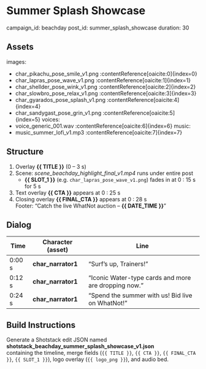# Summer Splash Showcase
campaign_id: beachday
post_id: summer_splash_showcase
duration: 30

## Assets
images:
  - char_pikachu_pose_smile_v1.png :contentReference[oaicite:0]{index=0}
  - char_lapras_pose_wave_v1.png :contentReference[oaicite:1]{index=1}
  - char_shellder_pose_wink_v1.png :contentReference[oaicite:2]{index=2}
  - char_slowbro_pose_relax_v1.png :contentReference[oaicite:3]{index=3}
  - char_gyarados_pose_splash_v1.png :contentReference[oaicite:4]{index=4}
  - char_sandygast_pose_grin_v1.png :contentReference[oaicite:5]{index=5}
voices:
  - voice_generic_001.wav :contentReference[oaicite:6]{index=6}
music:
  - music_summer_lofi_v1.mp3 :contentReference[oaicite:7]{index=7}

## Structure
1. Overlay **{{ TITLE }}** (0 – 3 s)
2. Scene: *scene_beachday_highlight_final_v1.mp4* runs under entire post  
   - **{{ SLOT_1 }}** (e.g. `char_lapras_pose_wave_v1.png`) fades in at 0 : 15 s for 5 s
3. Text overlay **{{ CTA }}** appears at 0 : 25 s
4. Closing overlay **{{ FINAL_CTA }}** appears at 0 : 28 s  
Footer: “Catch the live WhatNot auction – **{{ DATE_TIME }}**”

## Dialog
| Time | Character (asset) | Line |
|------|-------------------|------|
|0:00 s|**char_narrator1**|“Surf’s up, Trainers!”|
|0:12 s|**char_narrator1**|“Iconic Water-type cards and more are dropping now.”|
|0:24 s|**char_narrator1**|“Spend the summer with us! Bid live on WhatNot!”|

## Build Instructions
Generate a Shotstack edit JSON named  
**shotstack_beachday_summer_splash_showcase_v1.json**  
containing the timeline, merge fields (`{{ TITLE }}`, `{{ CTA }}`, `{{ FINAL_CTA }}`, `{{ SLOT_1 }}`), logo overlay (`{{ logo_png }}`), and audio bed.
